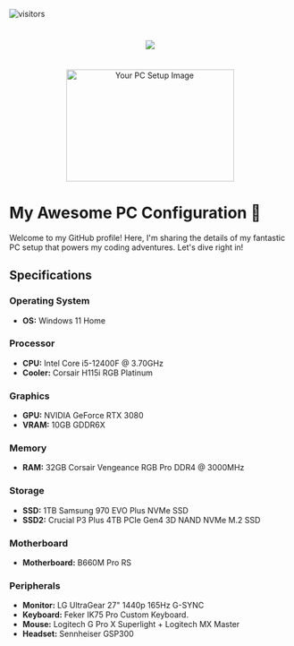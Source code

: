 ![visitors](https://visitor-badge.laobi.icu/badge?page_id=RidwanSiddique.RidwanSiddique)

<h1 align="center">
    <img src="https://readme-typing-svg.herokuapp.com/?font=Righteous&size=35&center=true&vCenter=true&width=500&height=70&duration=6000&lines=Hello+Enthusiasts!;+I'm+Ridwan+Siddique!;" />
</h1>

<br/>
<div align="center">
    <img src="https://your-image-url.com/your-image.png" alt="Your PC Setup Image" width="300" height="200">
</div>

# My Awesome PC Configuration 🚀

Welcome to my GitHub profile! Here, I'm sharing the details of my fantastic PC setup that powers my coding adventures. Let's dive right in!

## Specifications

### Operating System
- **OS:** Windows 11 Home

### Processor
- **CPU:** Intel Core i5-12400F @ 3.70GHz
- **Cooler:** Corsair H115i RGB Platinum

### Graphics
- **GPU:** NVIDIA GeForce RTX 3080
- **VRAM:** 10GB GDDR6X

### Memory
- **RAM:** 32GB Corsair Vengeance RGB Pro DDR4 @ 3000MHz

### Storage
- **SSD:** 1TB Samsung 970 EVO Plus NVMe SSD
- **SSD2:** Crucial P3 Plus 4TB PCIe Gen4 3D NAND NVMe M.2 SSD

### Motherboard
- **Motherboard:** B660M Pro RS

### Peripherals
- **Monitor:** LG UltraGear 27" 1440p 165Hz G-SYNC
- **Keyboard:** Feker IK75 Pro Custom Keyboard. 
- **Mouse:** Logitech G Pro X Superlight + Logitech MX Master
- **Headset:** Sennheiser GSP300


